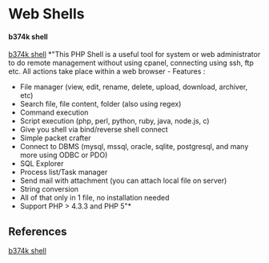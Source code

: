 # Web Shells


#### b374k shell 

[b374k shell](https://github.com/b374k/b374k) *"This PHP Shell is a useful tool for system or web administrator to do remote management without using cpanel, connecting using ssh, ftp etc. All actions take place within a web browser - Features :
- File manager (view, edit, rename, delete, upload, download, archiver, etc)
- Search file, file content, folder (also using regex)
- Command execution
- Script execution (php, perl, python, ruby, java, node.js, c)
- Give you shell via bind/reverse shell connect
- Simple packet crafter
- Connect to DBMS (mysql, mssql, oracle, sqlite, postgresql, and many more using ODBC or PDO)
- SQL Explorer
- Process list/Task manager
- Send mail with attachment (you can attach local file on server)
- String conversion
- All of that only in 1 file, no installation needed
- Support PHP > 4.3.3 and PHP 5"*


## References

[b374k shell](https://github.com/b374k/b374k)
